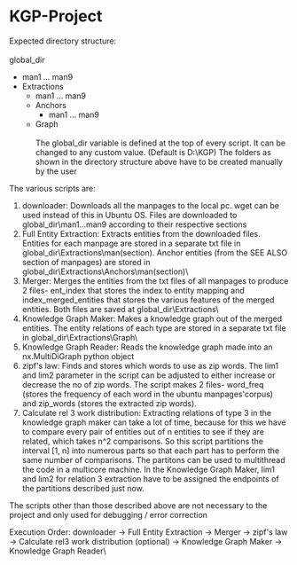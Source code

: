 # KGP-Project

Expected directory structure:\
\
global_dir
- man1 ... man9
- Extractions
  - man1 ... man9
  - Anchors
    - man1 ... man9
  - Graph
\
\
The global_dir variable is defined at the top of every script. It can be changed to any custom value. (Default is D:\KGP\)
The folders as shown in the directory structure above have to be created manually by the user

The various scripts are:
1. downloader: Downloads all the manpages to the local pc. wget can be used instead of this in Ubuntu OS. Files are downloaded to 
							 global_dir\man1...man9 according to their respective sections
2. Full Entity Extraction: Extracts entities from the downloaded files. Entities for each manpage are stored in a separate txt file in 
													 global_dir\Extractions\man(section)\. Anchor entities (from the SEE ALSO section of manpages) are stored in 
													 global_dir\Extractions\Anchors\man(section)\
3. Merger: Merges the entities from the txt files of all manpages to produce 2 files- ent_index that stores the index to entity mapping and 
					 index_merged_entities that stores the various features of the merged entities. Both files are saved at global_dir\Extractions\
4. Knowledge Graph Maker: Makes a knowledge graph out of the merged entities. The entity relations of each type are stored in a separate 														txt file in global_dir\Extractions\Graph\
5. Knowledge Graph Reader: Reads the knowledge graph made into an nx.MultiDiGraph python object
6. zipf's law: Finds and stores which words to use as zip words. The lim1 and lim2 parameter in the script can be adjusted to either 										 increase or decrease the no of zip words. The script makes 2 files- word_freq (stores the frequency of each word in the 									 ubuntu manpages'corpus) and zip_words (stores the extracted zip words).
7. Calculate rel 3 work distribution: Extracting relations of type 3 in the knowledge graph maker can take a lot of time, because for this
                                      we have to compare every pair of entities out of n entities to see if they are related, which takes                                         n^2 comparisons. So this script partitions the interval [1, n] into numerous parts so that each part 																			 has to perform the same number of comparisons. The partitons can be used to multithread the code in a 																			 multicore machine. In the Knowledge Graph Maker, lim1 and lim2 for relation 3 extraction have to be																				assigned the endpoints of the partitions described just now.

The scripts other than those described above are not necessary to the project and only used for debugging / error correction

Execution Order:
downloader -> Full Entity Extraction -> Merger -> zipf's law -> Calculate rel3 work distribution (optional) ->
Knowledge Graph Maker -> Knowledge Graph Reader\
